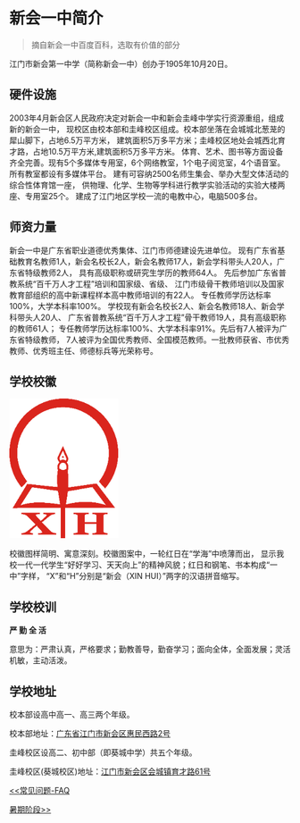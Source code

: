 # 新会一中简介
> 摘自新会一中百度百科，选取有价值的部分

江门市新会第一中学（简称新会一中）创办于1905年10月20日。

## 硬件设施
2003年4月新会区人民政府决定对新会一中和新会圭峰中学实行资源重组，组成新的新会一中，
现校区由校本部和圭峰校区组成。校本部坐落在会城城北葱茏的犀山脚下，占地6.5万平方米，
建筑面积5万多平方米；圭峰校区地处会城西北育才路，占地10.5万平方米,建筑面积5万多平方米。
体育、艺术、图书等方面设备齐全完善。现有5个多媒体专用室，6个网络教室，1个电子阅览室，4个语音室。
所有教室都设有多媒体平台。
建有可容纳2500名师生集会、举办大型文体活动的综合性体育馆一座，
供物理、化学、生物等学科进行教学实验活动的实验大楼两座、专用室25个。
建成了江门地区学校一流的电教中心，电脑500多台。

## 师资力量
新会一中是广东省职业道德优秀集体、江门市师德建设先进单位。
现有广东省基础教育名教师1人，新会名校长2人，新会名教师17人，新会学科带头人20人，广东省特级教师2人，
具有高级职称或研究生学历的教师64人。
先后参加广东省普教系统“百千万人才工程”培训和国家级、省级、
江门市级骨干教师培训以及国家教育部组织的高中新课程样本高中教师培训的有22人。
专任教师学历达标率100%，大学本科率100%。
学校现有新会名校长2人、新会名教师18人、新会学科带头人20人、
广东省普教系统“百千万人才工程”骨干教师19人，具有高级职称的教师61人；
专任教师学历达标率100%、大学本科率91%。先后有7人被评为广东省特级教师，
7人被评为全国优秀教师、全国模范教师。一批教师获省、市优秀教师、优秀班主任、师德标兵等光荣称号。

## 学校校徽
![校徽](图片/校徽_resized.png)

校徽图样简明、寓意深刻。校徽图案中，一轮红日在“学海”中喷薄而出，
显示我校一代一代学生“好好学习、天天向上”的精神风貌；红日和钢笔、书本构成“一中”字样，
“X”和“H”分别是“新会（XIN HUI）”两字的汉语拼音缩写。

## 学校校训
**严 勤 全 活**

意思为：严肃认真，严格要求；勤教善导，勤奋学习；面向全体，全面发展；灵活机敏，主动活泼。

## 学校地址
校本部设高中高一、高三两个年级。

校本部地址：[广东省江门市新会区惠民西路2号](https://map.baidu.com/poi//@12856439,4680156,13z?uid=b55a9ee2096d9f0a14b54bd8&info_merge=1&ugc_type=3&ugc_ver=1&querytype=detailConInfo&da_src=)

圭峰校区设高二、初中部（即葵城中学）共五个年级。

圭峰校区(葵城校区)地址：[江门市新会区会城镇育才路61号](https://map.baidu.com/@12583100.069999687,2559372.059937868,17z/latlng%3D22.535119102782%252C113.0346812206%26title%3D%25E6%2596%25B0%25E4%25BC%259A%25E7%25AC%25AC%25E4%25B8%2580%25E4%25B8%25AD%25E5%25AD%25A6(%25E5%259C%25AD%25E5%25B3%25B0%25E6%25A0%25A1%25E5%258C%25BA)%26content%3D%25E6%25B1%259F%25E9%2597%25A8%25E5%25B8%2582%25E6%2596%25B0%25E4%25BC%259A%25E5%258C%25BA%25E4%25BC%259A%25E5%259F%258E%25E9%2595%2587%25E8%2582%25B2%25E6%2589%258D%25E8%25B7%25AF61%25E5%258F%25B7%26autoOpen%3Dtrue)


[<<常见问题-FAQ](常见问题-FAQ)

[暑期阶段>>](暑期阶段/README)